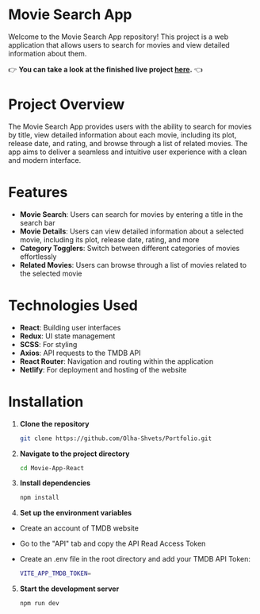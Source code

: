 # Movie Search App

Welcome to the Movie Search App repository! This project is a web application that allows users to search for movies and view detailed information about them.

👉 **You can take a look at the finished live project [here](https://app-search-movie.netlify.app/).** 👈

# Project Overview

The Movie Search App provides users with the ability to search for movies by title, view detailed information about each movie, including its plot, release date, and rating, and browse through a list of related movies. The app aims to deliver a seamless and intuitive user experience with a clean and modern interface.

# Features

- **Movie Search**: Users can search for movies by entering a title in the search bar
- **Movie Details**: Users can view detailed information about a selected movie, including its plot, release date, rating, and more
- **Category Togglers**: Switch between different categories of movies effortlessly
- **Related Movies**: Users can browse through a list of movies related to the selected movie

# Technologies Used

- **React**: Building user interfaces
- **Redux**: UI state management
- **SCSS**: For styling
- **Axios**: API requests to the TMDB API
- **React Router**: Navigation and routing within the application
- **Netlify**: For deployment and hosting of the website

# Installation

1. **Clone the repository**

   ```sh
   git clone https://github.com/Olha-Shvets/Portfolio.git
   ```

2. **Navigate to the project directory**

   ```sh
   cd Movie-App-React
   ```

3. **Install dependencies**

   ```sh
   npm install
   ```

4. **Set up the environment variables**

- Create an account of TMDB website
- Go to the "API" tab and copy the API Read Access Token
- Create an .env file in the root directory and add your TMDB API Token:

  ```sh
  VITE_APP_TMDB_TOKEN=
  ```

5. **Start the development server**

   ```sh
   npm run dev
   ```
